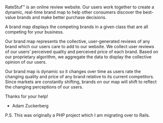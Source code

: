 RateStuf™ is an online review website. Our users work together to create a dynamic, real-time brand map to help other consumers discover the best-value brands and make better purchase decisions.

A brand map displays the competing brands in a given class that are all competing for your business.

Our brand map represents the collective, user-generated reviews of any brand which our users care to add to our website. We collect user reviews of our users’ perceived quality and perceived price of each brand. Based on our proprietary algorithm, we aggregate the data to display the collective opinion of our users.

Our brand map is dynamic so it changes over time as users rate the changing quality and price of any brand relative to its current competitors. Since markets are constantly shifting, brands on our map will shift to reflect the changing perceptions of our users.

Thanks for your help!

- Adam Zuckerberg

P.S.  This was originally a PHP project which I am migrating over to Rails.
